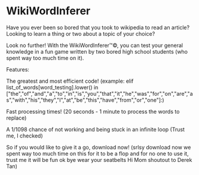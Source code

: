 # WikiWordInferer

Have you ever been so bored that you took to wikipedia to read an article? Looking to learn a thing or two about a topic of your choice?

Look no further! With the WikiWordInferer™©, you can test your general knowledge in a fun game written by two bored high school students (who spent way too much time on it).

Features:

The greatest and most efficient code! (example: elif list_of_words[word_testing].lower() in ["the","of","and","a","to","in","is","you","that","it","he","was","for","on","are","as","with","his","they","I","at","be","this","have","from","or","one"]:)

Fast processing times! (20 seconds - 1 minute to process the words to replace)

A 1/1098 chance of not working and being stuck in an infinite loop (Trust me, I checked)

So if you would like to give it a go, download now! (srlsy download now we spent way too much time on this for it to be a flop and for no one to use it, trust me it will be fun ok bye wear your seatbelts Hi Mom shoutout to Derek Tan)
